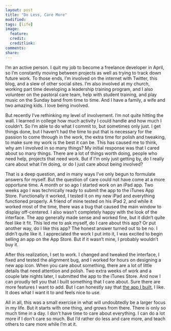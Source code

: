 ```yaml
---
layout: post
title: "Do Less, Care More"
modified: 
tags: [life]
image:
  feature: 
  credit: 
  creditlink: 
comments: 
share: 
---
```


I’m an active person. I quit my job to become a freelance developer in April, so I’m constantly moving between projects as well as trying to track down future work. To those ends, I’m involved on the internet with Twitter, this blog, and a slew of other social sites. I’m also involved at my church, working part time developing a leadership training program, and I also volunteer on the pastoral care team, help with student training, and play music on the Sunday band from time to time. And I have a family, a wife and two amazing kids. I love being involved.

But recently I’ve rethinking my level of involvement. I’m not quite hitting the wall. I learned in college how much activity I could handle and how much I couldn’t. So I’m able to do what I commit to, but sometimes only just. I get things done, but I haven’t had the time to put that is necessary for the passion to come through in the work, the extra time for polish and tweaking, to make sure my work is the best it can be. This has caused me to think, why am I involved in so many things? My initial response was that I cared about so many things. There are a lot of things worth doing, people who need help, projects that need work. But if I’m only just getting by, do I really care about what I’m doing, or do I just care about being involved?

That is a deep question, and in many ways I’ve only begun to formulate answers for myself. But the question of care could not have come at a more opportune time. A month or so ago I started work on an iPad app. Two weeks ago I was technically ready to submit the app to the iTunes App Store. Functionally it worked, I tested it on my new iPad and everything functioned properly. A friend of mine tested on his iPad 2, and while it worked most of the time, there was a bug that caused the main window to display off-centered. I also wasn’t completely happy with the look of the interface. The app generally made sense and worked fine, but it didn’t quite feel like it fit. This led me to ask myself, do I care about this app? Or put another way, do I like this app? The honest answer turned out to be no. I didn’t quite like it. I appreciated the work I put into it, I was excited to begin selling an app on the App Store. But if it wasn’t mine, I probably wouldn’t buy it.

After this realization, I set to work. I changed and tweaked the interface, I fixed and tested the alignment bug, and I worked for hours on designing a new app icon. When you care about something, there are a lot of little details that need attention and polish. Two extra weeks of work and a couple late nights later, I submitted the app to the iTunes Store. And now I can proudly tell you that I built something that I care about. Sure there are more features I want to add. But I can honestly say that [the app I built](http://reallyseth.com/apps/web-resizer-for-ipad/), I like. It does what I want it to and feels nice to use.

All in all, this was a small exercise in what will undoubtedly be a larger focus in my life. But it starts with one thing, and grows from there. There is only so much time in a day. I don’t have time to care about everything. I can do a lot more if I don’t care so much. But I’d rather do less and care more, and teach others to care more while I’m at it.